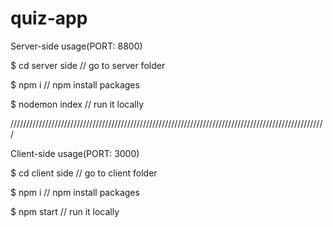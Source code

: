 # quiz-app



Server-side usage(PORT: 8800)

$ cd server side  // go to server folder


$ npm i       // npm install packages


$ nodemon index // run it locally


////////////////////////////////////////////////////////////////////////////////////////////////////

Client-side usage(PORT: 3000)

$ cd client side        // go to client folder


$  npm i    // npm install packages


$ npm start        // run it locally
